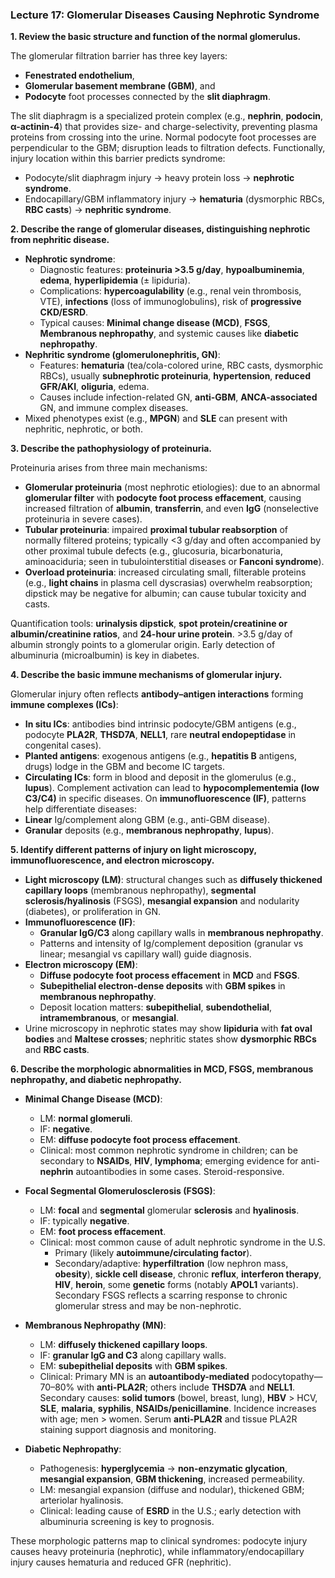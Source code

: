 ### Lecture 17: Glomerular Diseases Causing Nephrotic Syndrome

**1. Review the basic structure and function of the normal glomerulus.**

The glomerular filtration barrier has three key layers: 
- **Fenestrated endothelium**, 
- **Glomerular basement membrane (GBM)**, and 
- **Podocyte** foot processes connected by the **slit diaphragm**. 

The slit diaphragm is a specialized protein complex (e.g., **nephrin**, **podocin**, **α-actinin-4**) that provides size- and charge-selectivity, preventing plasma proteins from crossing into the urine. Normal podocyte foot processes are perpendicular to the GBM; disruption leads to filtration defects. Functionally, injury location within this barrier predicts syndrome:
- Podocyte/slit diaphragm injury → heavy protein loss → **nephrotic syndrome**.
- Endocapillary/GBM inflammatory injury → **hematuria** (dysmorphic RBCs, **RBC casts**) → **nephritic syndrome**.

**2. Describe the range of glomerular diseases, distinguishing nephrotic from nephritic disease.**

- **Nephrotic syndrome**: 
  - Diagnostic features: **proteinuria >3.5 g/day**, **hypoalbuminemia**, **edema**, **hyperlipidemia** (± lipiduria). 
  - Complications: **hypercoagulability** (e.g., renal vein thrombosis, VTE), **infections** (loss of immunoglobulins), risk of **progressive CKD/ESRD**.
  - Typical causes: **Minimal change disease (MCD)**, **FSGS**, **Membranous nephropathy**, and systemic causes like **diabetic nephropathy**.
- **Nephritic syndrome (glomerulonephritis, GN)**:
  - Features: **hematuria** (tea/cola-colored urine, RBC casts, dysmorphic RBCs), usually **subnephrotic proteinuria**, **hypertension**, **reduced GFR/AKI**, **oliguria**, edema.
  - Causes include infection-related GN, **anti-GBM**, **ANCA-associated** GN, and immune complex diseases.
- Mixed phenotypes exist (e.g., **MPGN**) and **SLE** can present with nephritic, nephrotic, or both.

**3. Describe the pathophysiology of proteinuria.**

Proteinuria arises from three main mechanisms:
- **Glomerular proteinuria** (most nephrotic etiologies): due to an abnormal **glomerular filter** with **podocyte foot process effacement**, causing increased filtration of **albumin**, **transferrin**, and even **IgG** (nonselective proteinuria in severe cases).
- **Tubular proteinuria**: impaired **proximal tubular reabsorption** of normally filtered proteins; typically <3 g/day and often accompanied by other proximal tubule defects (e.g., glucosuria, bicarbonaturia, aminoaciduria; seen in tubulointerstitial diseases or **Fanconi syndrome**).
- **Overload proteinuria**: increased circulating small, filterable proteins (e.g., **light chains** in plasma cell dyscrasias) overwhelm reabsorption; dipstick may be negative for albumin; can cause tubular toxicity and casts.

Quantification tools: **urinalysis dipstick**, **spot protein/creatinine or albumin/creatinine ratios**, and **24-hour urine protein**. >3.5 g/day of albumin strongly points to a glomerular origin. Early detection of albuminuria (microalbumin) is key in diabetes.

**4. Describe the basic immune mechanisms of glomerular injury.**

Glomerular injury often reflects **antibody–antigen interactions** forming **immune complexes (ICs)**:
- **In situ ICs**: antibodies bind intrinsic podocyte/GBM antigens (e.g., podocyte **PLA2R**, **THSD7A**, **NELL1**, rare **neutral endopeptidase** in congenital cases).
- **Planted antigens**: exogenous antigens (e.g., **hepatitis B** antigens, drugs) lodge in the GBM and become IC targets.
- **Circulating ICs**: form in blood and deposit in the glomerulus (e.g., **lupus**).
Complement activation can lead to **hypocomplementemia (low C3/C4)** in specific diseases. On **immunofluorescence (IF)**, patterns help differentiate diseases:
- **Linear** Ig/complement along GBM (e.g., anti-GBM disease).
- **Granular** deposits (e.g., **membranous nephropathy**, **lupus**).

**5. Identify different patterns of injury on light microscopy, immunofluorescence, and electron microscopy.**

- **Light microscopy (LM)**: structural changes such as **diffusely thickened capillary loops** (membranous nephropathy), **segmental sclerosis/hyalinosis** (FSGS), **mesangial expansion** and nodularity (diabetes), or proliferation in GN. 
- **Immunofluorescence (IF)**: 
  - **Granular IgG/C3** along capillary walls in **membranous nephropathy**.
  - Patterns and intensity of Ig/complement deposition (granular vs linear; mesangial vs capillary wall) guide diagnosis.
- **Electron microscopy (EM)**:
  - **Diffuse podocyte foot process effacement** in **MCD** and **FSGS**.
  - **Subepithelial electron-dense deposits** with **GBM spikes** in **membranous nephropathy**.
  - Deposit location matters: **subepithelial**, **subendothelial**, **intramembranous**, or **mesangial**.
- Urine microscopy in nephrotic states may show **lipiduria** with **fat oval bodies** and **Maltese crosses**; nephritic states show **dysmorphic RBCs** and **RBC casts**.

**6. Describe the morphologic abnormalities in MCD, FSGS, membranous nephropathy, and diabetic nephropathy.**

- **Minimal Change Disease (MCD)**:
  - LM: **normal glomeruli**.
  - IF: **negative**.
  - EM: **diffuse podocyte foot process effacement**.
  - Clinical: most common nephrotic syndrome in children; can be secondary to **NSAIDs**, **HIV**, **lymphoma**; emerging evidence for anti-**nephrin** autoantibodies in some cases. Steroid-responsive.

- **Focal Segmental Glomerulosclerosis (FSGS)**:
  - LM: **focal** and **segmental** glomerular **sclerosis** and **hyalinosis**.
  - IF: typically **negative**.
  - EM: **foot process effacement**.
  - Clinical: most common cause of adult nephrotic syndrome in the U.S. 
    - Primary (likely **autoimmune/circulating factor**).
    - Secondary/adaptive: **hyperfiltration** (low nephron mass, **obesity**), **sickle cell disease**, chronic **reflux**, **interferon therapy**, **HIV**, **heroin**, some **genetic** forms (notably **APOL1** variants). Secondary FSGS reflects a scarring response to chronic glomerular stress and may be non-nephrotic.

- **Membranous Nephropathy (MN)**:
  - LM: **diffusely thickened capillary loops**.
  - IF: **granular IgG and C3** along capillary walls.
  - EM: **subepithelial deposits** with **GBM spikes**.
  - Clinical: Primary MN is an **autoantibody-mediated** podocytopathy—70–80% with **anti-PLA2R**; others include **THSD7A** and **NELL1**. Secondary causes: **solid tumors** (bowel, breast, lung), **HBV** > HCV, **SLE**, **malaria**, **syphilis**, **NSAIDs/penicillamine**. Incidence increases with age; men > women. Serum **anti-PLA2R** and tissue PLA2R staining support diagnosis and monitoring.

- **Diabetic Nephropathy**:
  - Pathogenesis: **hyperglycemia** → **non-enzymatic glycation**, **mesangial expansion**, **GBM thickening**, increased permeability.
  - LM: mesangial expansion (diffuse and nodular), thickened GBM; arteriolar hyalinosis.
  - Clinical: leading cause of **ESRD** in the U.S.; early detection with albuminuria screening is key to prognosis.

These morphologic patterns map to clinical syndromes: podocyte injury causes heavy proteinuria (nephrotic), while inflammatory/endocapillary injury causes hematuria and reduced GFR (nephritic).